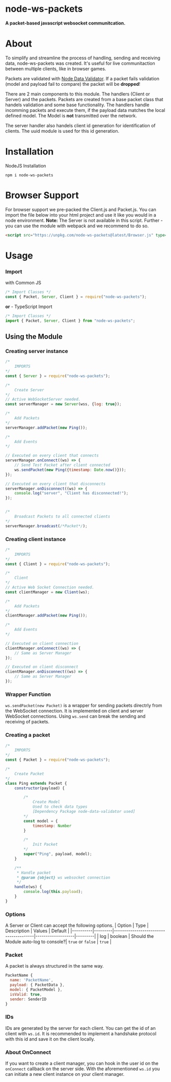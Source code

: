 
# node-ws-packets
**A packet-based javascript websocket communitcation.**

# About
To simplify and streamline the process of handling, sending and receiving data, node-ws-packets was created. It's useful for live communitaction between multiple clients, like in browser games.

Packets are validated with [Node Data Validator](https://www.npmjs.com/package/node-data-validator). If a packet fails validation (model and payload fail to compare) the packet will be **dropped**!

There are 2 main components to this module. The handlers (Client or Server) and the packets. Packets are created from a base packet class that handels validation and some base functionality. The handlers handle incomming packets and execute them, if the payload data matches the local defined model. The Model is **not** transmitted over the network.

The server handler also handels client id generation for identification of clients. The uuid module is used for this id generation.

# Installation
NodeJS Installation
```
npm i node-ws-packets
```

# Browser Support
For browser support we pre-packed the Client.js and Packet.js. You can import the file below into your html project and use it like you would in a node environment.
**Note:** The Server is not available in this script. Further - you can use the module with webpack and we recommend to do so.
```html
<script src="https://unpkg.com/node-ws-packets@latest/Browser.js" type="text/javascript"></script>
```

# Usage
### Import
with Common JS
```js
/* Import Classes */
const { Packet, Server, Client } = require("node-ws-packets");
```
**or** - TypeScript Import
```js
/* Import Classes */
import { Packet, Server, Client } from "node-ws-packets";
```

## Using the Module
### Creating server instance
```js
/*
    IMPORTS
*/
const { Server } = require("node-ws-packets");

/*
    Create Server
*/
// Active WebSocketServer needed.
const serverManager = new Server(wss, {log: true});

/*
    Add Packets
*/
serverManager.addPacket(new Ping());

/*
    Add Events
*/

// Executed on every client that connects
serverManager.onConnect((ws) => {
    // Send Test Packet after client connected
    ws.sendPacket(new Ping({timestamp: Date.now()}));
});

// Executed on every client that disconnects
serverManager.onDisconnect((ws) => {
    console.log("server", "Client has disconnected!");
});


/*
    Broadcast Packets to all connected clients
*/
serverManager.broadcast(/*Packet*/);
```

### Creating client instance
```js
/*
    IMPORTS
*/
const { Client } = require("node-ws-packets");

/*
    Client
*/
// Active Web Socket Connection needed.
const clientManager = new Client(ws);

/*
    Add Packets
*/
clientManager.addPacket(new Ping());

/*
    Add Events
*/

// Executed on client connection
clientManager.onConnect((ws) => {
    // Same as Server Manager
});

// Executed on client disconnect
clientManager.onDisconnect((ws) => {
    // Same as Server Manager
});

```

### Wrapper Function
`ws.sendPacket(new Packet)` is a wrapper for sending packets directrly from the WebSocket connection. It is implemented on client and server WebSocket connections. Using `ws.send` can break the sending and receiving of packets.

### Creating a packet
```js
/*
    IMPORTS
*/
const { Packet } = require("node-ws-packets");

/*
    Create Packet
*/
class Ping extends Packet {
    constructor(payload) {

        /*
            Create Model
            Used to check data types
            [Dependency Package node-data-validator used]
        */
        const model = {
            timestamp: Number
        }

        /*
            Init Packet
        */
        super("Ping", payload, model);
    }

    /**
     * Handle packet
     * @param {object} ws websocket connection 
     */
    handle(ws) {
        console.log(this.payload);
    }
}
```

### Options
A Server or Client can accept the following options.
| Option   | Type    | Description                           | Values            | Default |
|----------|---------|---------------------------------------|-------------------|---------|
| log      | boolean | Should the Module auto-log to console?| `true` or `false` | `true`  |


### Packet
A packet is always structured in the same way.
```js
PacketName {
  name: 'PacketName',
  payload: { PacketData },
  model: { PacketModel },
  isValid: true,
  sender: SenderID
}
```

### IDs
IDs are generated by the server for each client. You can get the id of an client with `ws.id`. It is recommended to implement a handshake protocol with this id and save it on the client locally.

### About OnConnect
If you want to create a client manager, you can hook in the user id on the `onConnect` callback on the server side. With the aforementioned `ws.id` you can initiate a new client instance on your client manager.
